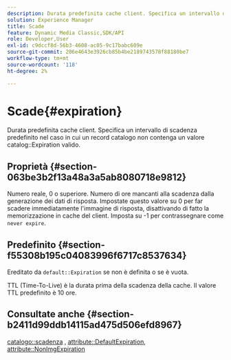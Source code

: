 ```yaml
---
description: Durata predefinita cache client. Specifica un intervallo di scadenza predefinito se un record catalogo non contiene un valore Expiration valido per il catalogo.
solution: Experience Manager
title: Scade
feature: Dynamic Media Classic,SDK/API
role: Developer,User
exl-id: c9dccf8d-56b3-4608-ac05-9c17babc609e
source-git-commit: 206e4643e3926cb85b4be2189743578f88180be7
workflow-type: tm+mt
source-wordcount: '118'
ht-degree: 2%

---
```


# Scade{#expiration}

Durata predefinita cache client. Specifica un intervallo di scadenza predefinito nel caso in cui un record catalogo non contenga un valore catalog::Expiration valido.

## Proprietà {#section-063be3b2f13a48a3a5ab8080718e9812}

Numero reale, 0 o superiore. Numero di ore mancanti alla scadenza dalla generazione dei dati di risposta. Impostate questo valore su 0 per far scadere immediatamente l&#39;immagine di risposta, disattivando di fatto la memorizzazione in cache del client. Imposta su -1 per contrassegnare come `never expire`.

## Predefinito {#section-f55308b195c04083996f6717c8537634}

Ereditato da `default::Expiration` se non è definita o se è vuota.

TTL (Time-To-Live) è la durata prima della scadenza della cache. Il valore TTL predefinito è 10 ore.

## Consultate anche {#section-b2411d99ddb14115ad475d506efd8967}

[catalogo::scadenza](../../../../../is-api/image-catalog/image-serving-api-ref/c-image-catalog-reference/c-image-svg-data-reference/c-image-data-reference/r-expiration-cat.md#reference-a7afd668ecbb4d2da65d86259aa6a28a) , [attribute::DefaultExpiration](../../../../../is-api/image-catalog/image-serving-api-ref/c-image-catalog-reference/c-attributes-reference/r-defaultexpiration.md#reference-0526166fab654fceb243b75d1ea4f0cf), [attribute::NonImgExpiration](../../../../../is-api/image-catalog/image-serving-api-ref/c-image-catalog-reference/c-attributes-reference/r-nonimgexpiration.md#reference-a8066cd0d24b4ea98100ade4821f1f9d)
